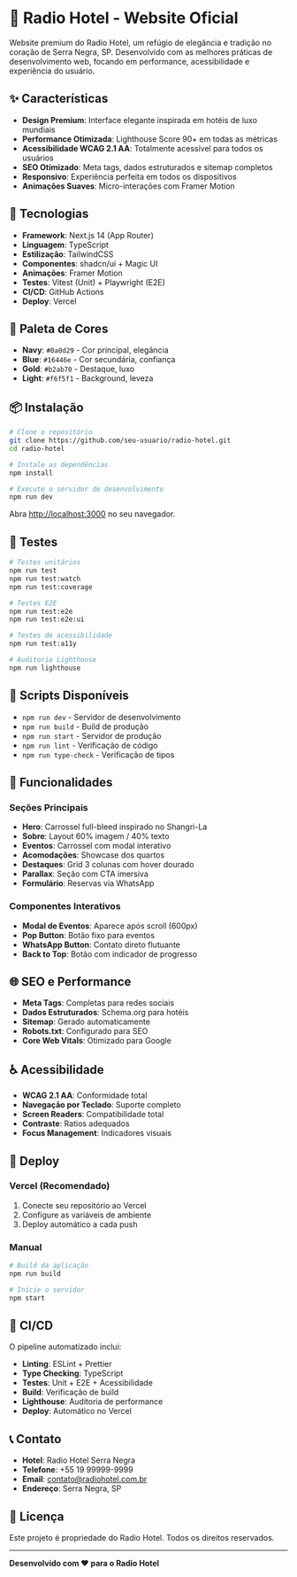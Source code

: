 # 🏨 Radio Hotel - Website Oficial

Website premium do Radio Hotel, um refúgio de elegância e tradição no coração de Serra Negra, SP. Desenvolvido com as melhores práticas de desenvolvimento web, focando em performance, acessibilidade e experiência do usuário.

## ✨ Características

- **Design Premium**: Interface elegante inspirada em hotéis de luxo mundiais
- **Performance Otimizada**: Lighthouse Score 90+ em todas as métricas
- **Acessibilidade WCAG 2.1 AA**: Totalmente acessível para todos os usuários
- **SEO Otimizado**: Meta tags, dados estruturados e sitemap completos
- **Responsivo**: Experiência perfeita em todos os dispositivos
- **Animações Suaves**: Micro-interações com Framer Motion

## 🚀 Tecnologias

- **Framework**: Next.js 14 (App Router)
- **Linguagem**: TypeScript
- **Estilização**: TailwindCSS
- **Componentes**: shadcn/ui + Magic UI
- **Animações**: Framer Motion
- **Testes**: Vitest (Unit) + Playwright (E2E)
- **CI/CD**: GitHub Actions
- **Deploy**: Vercel

## 🎨 Paleta de Cores

- **Navy**: `#0a0d29` - Cor principal, elegância
- **Blue**: `#16446e` - Cor secundária, confiança
- **Gold**: `#b2ab70` - Destaque, luxo
- **Light**: `#f6f5f1` - Background, leveza

## 📦 Instalação

```bash
# Clone o repositório
git clone https://github.com/seu-usuario/radio-hotel.git
cd radio-hotel

# Instale as dependências
npm install

# Execute o servidor de desenvolvimento
npm run dev
```

Abra [http://localhost:3000](http://localhost:3000) no seu navegador.

## 🧪 Testes

```bash
# Testes unitários
npm run test
npm run test:watch
npm run test:coverage

# Testes E2E
npm run test:e2e
npm run test:e2e:ui

# Testes de acessibilidade
npm run test:a11y

# Auditoria Lighthouse
npm run lighthouse
```

## 🔧 Scripts Disponíveis

- `npm run dev` - Servidor de desenvolvimento
- `npm run build` - Build de produção
- `npm run start` - Servidor de produção
- `npm run lint` - Verificação de código
- `npm run type-check` - Verificação de tipos

## 📱 Funcionalidades

### Seções Principais
- **Hero**: Carrossel full-bleed inspirado no Shangri-La
- **Sobre**: Layout 60% imagem / 40% texto
- **Eventos**: Carrossel com modal interativo
- **Acomodações**: Showcase dos quartos
- **Destaques**: Grid 3 colunas com hover dourado
- **Parallax**: Seção com CTA imersiva
- **Formulário**: Reservas via WhatsApp

### Componentes Interativos
- **Modal de Eventos**: Aparece após scroll (600px)
- **Pop Button**: Botão fixo para eventos
- **WhatsApp Button**: Contato direto flutuante
- **Back to Top**: Botão com indicador de progresso

## 🌐 SEO e Performance

- **Meta Tags**: Completas para redes sociais
- **Dados Estruturados**: Schema.org para hotéis
- **Sitemap**: Gerado automaticamente
- **Robots.txt**: Configurado para SEO
- **Core Web Vitals**: Otimizado para Google

## ♿ Acessibilidade

- **WCAG 2.1 AA**: Conformidade total
- **Navegação por Teclado**: Suporte completo
- **Screen Readers**: Compatibilidade total
- **Contraste**: Ratios adequados
- **Focus Management**: Indicadores visuais

## 🚀 Deploy

### Vercel (Recomendado)

1. Conecte seu repositório ao Vercel
2. Configure as variáveis de ambiente
3. Deploy automático a cada push

### Manual

```bash
# Build da aplicação
npm run build

# Inicie o servidor
npm start
```

## 🔄 CI/CD

O pipeline automatizado inclui:

- **Linting**: ESLint + Prettier
- **Type Checking**: TypeScript
- **Testes**: Unit + E2E + Acessibilidade
- **Build**: Verificação de build
- **Lighthouse**: Auditoria de performance
- **Deploy**: Automático no Vercel

## 📞 Contato

- **Hotel**: Radio Hotel Serra Negra
- **Telefone**: +55 19 99999-9999
- **Email**: contato@radiohotel.com.br
- **Endereço**: Serra Negra, SP

## 📄 Licença

Este projeto é propriedade do Radio Hotel. Todos os direitos reservados.

---

**Desenvolvido com ❤️ para o Radio Hotel**
